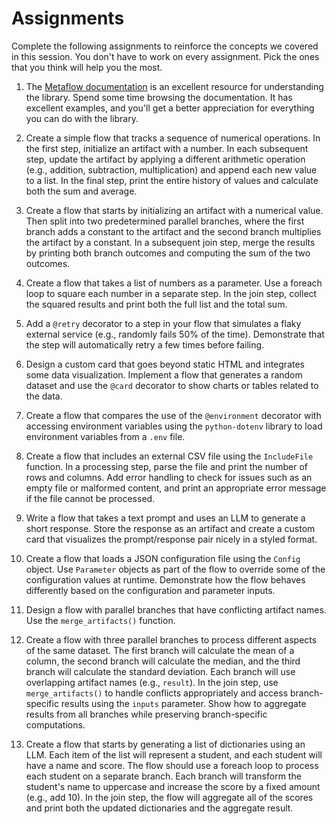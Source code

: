 # Assignments

Complete the following assignments to reinforce the concepts we covered in this session. You don't have to work on every assignment. Pick the ones that you think will help you the most.

1. The [Metaflow documentation](https://docs.metaflow.org/) is an excellent resource for understanding the library. Spend some time browsing the documentation. It has excellent examples, and you'll get a better appreciation for everything you can do with the library.

1. Create a simple flow that tracks a sequence of numerical operations. In the first step, initialize an artifact with a number. In each subsequent step, update the artifact by applying a different arithmetic operation (e.g., addition, subtraction, multiplication) and append each new value to a list. In the final step, print the entire history of values and calculate both the sum and average.

1. Create a flow that starts by initializing an artifact with a numerical value. Then split into two predetermined parallel branches, where the first branch adds a constant to the artifact and the second branch multiplies the artifact by a constant. In a subsequent join step, merge the results by printing both branch outcomes and computing the sum of the two outcomes.

1. Create a flow that takes a list of numbers as a parameter. Use a foreach loop to square each number in a separate step. In the join step, collect the squared results and print both the full list and the total sum.

1. Add a `@retry` decorator to a step in your flow that simulates a flaky external service (e.g., randomly fails 50% of the time). Demonstrate that the step will automatically retry a few times before failing.

1. Design a custom card that goes beyond static HTML and integrates some data visualization. Implement a flow that generates a random dataset and use the `@card` decorator to show charts or tables related to the data.

1. Create a flow that compares the use of the `@environment` decorator with accessing environment variables using the `python-dotenv` library to load environment variables from a `.env` file.

1. Create a flow that includes an external CSV file using the `IncludeFile` function. In a processing step, parse the file and print the number of rows and columns. Add error handling to check for issues such as an empty file or malformed content, and print an appropriate error message if the file cannot be processed.

1. Write a flow that takes a text prompt and uses an LLM to generate a short response. Store the response as an artifact and create a custom card that visualizes the prompt/response pair nicely in a styled format.

1. Create a flow that loads a JSON configuration file using the `Config` object. Use `Parameter` objects as part of the flow to override some of the configuration values at runtime. Demonstrate how the flow behaves differently based on the configuration and parameter inputs.

1. Design a flow with parallel branches that have conflicting artifact names. Use the `merge_artifacts()` function.

1. Create a flow with three parallel branches to process different aspects of the same dataset. The first branch will calculate the mean of a column, the second branch will calculate the median, and the third branch will calculate the standard deviation. Each branch will use overlapping artifact names (e.g., `result`). In the join step, use `merge_artifacts()` to handle conflicts appropriately and access branch-specific results using the `inputs` parameter. Show how to aggregate results from all branches while preserving branch-specific computations.

1. Create a flow that starts by generating a list of dictionaries using an LLM. Each item of the list will represent a student, and each student will have a name and score. The flow should use a foreach loop to process each student on a separate branch. Each branch will transform the student's name to uppercase and increase the score by a fixed amount (e.g., add 10). In the join step, the flow will aggregate all of the scores and print both the updated dictionaries and the aggregate result. 

